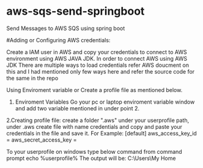 # aws-sqs-send-springboot
Send Messages to AWS SQS using spring boot


#Adding or Configuring AWS credentials:

Create a IAM user in AWS and copy your credentials to connect to AWS environment using AWS JAVA JDK.
In order to connect AWS using AWS JDK 
There are multiple ways to load credentials refer AWS doucment on this and I had mentioned only few ways here and refer the source code for the same in the repo

Using Enviroment variable or Create a profile file as mentioned below.
1. Enviroment Variables
   Go your pc or laptop enviroment variable window and add two variable mentioned in under point 2.

2.Creating profile file:
  create a folder ".aws" under your userprofile path, under .aws create file with name credentials and copy and paste your credentials in the file and save it.
  For Example:
  [default]
  aws_access_key_id = <your access key>
  aws_secret_access_key = <your secret key>

  To your userprofile on windows type below command from command prompt
  echo %userprofile%
  The output will be: C:\Users\My Home
